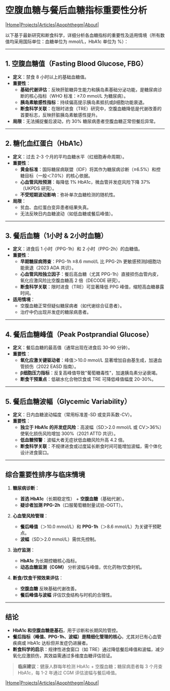 # 空腹血糖与餐后血糖指标重要性分析

|[Home](/README.md)|[Projects](/projects.md)|[Articles](/articles.md)|[Apophthegm](/apophthegm.md)|[About](/about.md)|

以下基于最新研究和断食科学，详细分析各血糖指标的重要性及适用情境（所有数值均采用国际单位：血糖单位为 mmol/L，HbA1c 单位为 %）：

---

## **1. 空腹血糖值（Fasting Blood Glucose, FBG）**
* **定义**：禁食 8 小时以上的基础血糖值。  
* **重要性**：  
  * **基础代谢评估**：反映肝脏糖异生能力和胰岛素基础分泌功能，是糖尿病诊断的核心指标（WHO 标准：≥7.0 mmol/L 为糖尿病）。  
  * **胰岛素敏感性指标**：持续偏高提示胰岛素抵抗或β细胞功能衰退。  
  * **断食科学关联**：在限时进食（TRE）研究中，空腹血糖降低是代谢改善的首要标志，反映肝脏胰岛素敏感性提升。  
* **局限**：无法捕捉餐后波动，约 30% 糖尿病患者空腹血糖正常但餐后异常。  

---

## **2. 糖化血红蛋白（HbA1c）**  
* **定义**：过去 2-3 个月的平均血糖水平（红细胞寿命周期）。  
* **重要性**：  
  * **黄金标准**：国际糖尿病联盟（IDF）将其作为糖尿病诊断（≥6.5%）和控糖目标（一般＜7.0%）的核心依据。  
  * **心血管风险预测**：每降低 1% HbA1c，微血管并发症风险下降 37%（UKPDS 研究）。  
  * **不受短期波动影响**：弥补单次血糖检测的随机性。  
* **局限**：  
  * 贫血、血红蛋白变异患者结果失真。  
  * 无法反映日内血糖波动（如低血糖或餐后峰值）。  

---

## **3. 餐后血糖（1小时 & 2小时血糖）**  
* **定义**：进食后 1 小时（PPG-1h）和 2 小时（PPG-2h）的血糖值。  
* **重要性**：  
  * **早期糖尿病筛查**：PPG-1h ≥8.6 mmol/L 比 PPG-2h 更敏感预测β细胞功能衰退（2023 ADA 共识）。  
  * **心血管风险独立因子**：餐后高血糖（尤其 PPG-1h）直接损伤血管内皮，氧化应激风险比空腹血糖高 2 倍（DECODE 研究）。  
  * **断食科学关联**：限时进食（TRE）可显著降低 PPG 峰值，缩短高血糖暴露时间。  
* **适用情境**：  
  * 空腹血糖正常但疑似糖尿病者（如代谢综合征患者）。  
  * 治疗中仍出现并发症的糖尿病患者。  

---

## **4. 餐后血糖峰值（Peak Postprandial Glucose）**  
* **定义**：餐后血糖的最高值（通常出现在进食后 30-90 分钟）。  
* **重要性**：  
  * **氧化应激关键驱动者**：峰值＞10.0 mmol/L 显著增加自由基生成，加速血管损伤（2022 EASD 指南）。  
  * **β细胞压力指标**：反复高峰值导致"葡萄糖毒性"，加速胰岛素分泌衰竭。  
  * **断食干预重点**：低碳水化合物饮食或 TRE 可降低峰值幅度 20-30%。  

---

## **5. 餐后血糖波幅（Glycemic Variability）**  
* **定义**：日内血糖波动幅度（常用标准差-SD 或变异系数-CV）。  
* **重要性**：  
  * **独立于 HbA1c 的并发症风险**：高波幅（SD＞2.0 mmol/L 或 CV＞36%）使氧化损伤风险增加 300%（2021 ATTD 共识）。  
  * **低血糖预警**：波幅大者无症状低血糖风险升高 4.2 倍。  
  * **断食科学关联**：不规律进食或过度延长断食时间可能增加波幅，需个体化设计进食窗口。  

---

## **综合重要性排序与临床情境**
1. **糖尿病诊断**：  
   * **首选 HbA1c**（长期稳定性） + **空腹血糖**（基础代谢）。  
   * **疑诊者加测 PPG-2h**（口服葡萄糖耐量试验-OGTT）。  

2. **心血管风险管理**：  
   * **餐后峰值**（＞10.0 mmol/L）和 **PPG-1h**（＞8.6 mmol/L）为关键干预靶点。  
   * **波幅**（SD＞2.0 mmol/L）需优先控制。  

3. **治疗监测**：  
   * **HbA1c** 为长期控糖核心指标。  
   * **动态血糖监测（CGM）** 分析波幅与峰值，优化药物/饮食时机。  

4. **断食/饮食干预效果评估**：  
   * **空腹血糖** 反映基础代谢改善。  
   * **餐后峰值与波幅** 评估饮食结构与时机的合理性。  

---

## **结论**
* **HbA1c 和空腹血糖是基石**，用于诊断和长期风险管控。  
* **餐后指标（峰值、PPG-1h、波幅）是精细化管理的核心**，尤其对已有心血管疾病或 HbA1c 达标但并发症仍进展者。  
* **断食科学的启示**：规律性进食窗口（如 TRE）通过降低餐后峰值和波幅，减少氧化应激损伤，其效益需通过多维度血糖评估验证。  

> **临床建议**：健康人群每年检测 HbA1c + 空腹血糖；糖尿病患者每 3 个月查 HbA1c，每 1-2 年通过 CGM 评估波幅与餐后峰值。

|[Home](/README.md)|[Projects](/projects.md)|[Articles](/articles.md)|[Apophthegm](/apophthegm.md)|[About](/about.md)|
